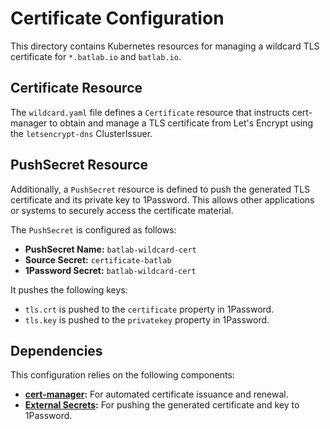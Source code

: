 # Certificate Configuration

This directory contains Kubernetes resources for managing a wildcard TLS certificate for `*.batlab.io` and `batlab.io`.

## Certificate Resource

The `wildcard.yaml` file defines a `Certificate` resource that instructs cert-manager to obtain and manage a TLS certificate from Let's Encrypt using the `letsencrypt-dns` ClusterIssuer.

## PushSecret Resource

Additionally, a `PushSecret` resource is defined to push the generated TLS certificate and its private key to 1Password. This allows other applications or systems to securely access the certificate material.

The `PushSecret` is configured as follows:

- **PushSecret Name:** `batlab-wildcard-cert`
- **Source Secret:** `certificate-batlab`
- **1Password Secret:** `batlab-wildcard-cert`

It pushes the following keys:

- `tls.crt` is pushed to the `certificate` property in 1Password.
- `tls.key` is pushed to the `privatekey` property in 1Password.

## Dependencies

This configuration relies on the following components:

- **[cert-manager](https://cert-manager.io/):** For automated certificate issuance and renewal.
- **[External Secrets](https://external-secrets.io/):** For pushing the generated certificate and key to 1Password.
